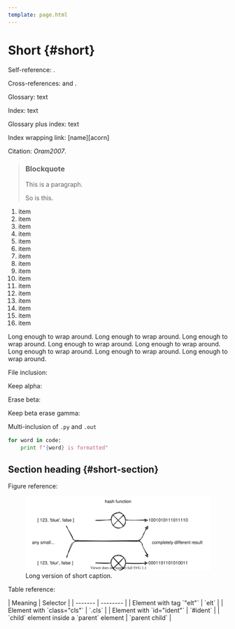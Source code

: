 ```yaml
---
template: page.html
---
```


# Short {#short}

<div class="toc" level="2" />

Self-reference: <a section="short-section"/>.

Cross-references: <a section="file-backup"/> and <a section="unit-test-structure"/>.

Glossary: <span g="gloss_key">text</span>

Index: <span i="index term">text</span>

Glossary plus index: <span g="gloss_key" i="index term">text</span>

Index wrapping link: <span i="index term">[name][acorn]</span>

Citation: <cite>Oram2007</cite>.

> ### Blockquote
>
> This is a paragraph.
>
> So is this.

1. item
1. item
1. item
1. item
1. item
1. item
1. item
1. item
1. item
1. item
1. item
1. item
1. item
1. item
1. item
1. item

Long enough to wrap around.
Long enough to wrap around.
Long enough to wrap around.
Long enough to wrap around.
Long enough to wrap around.
Long enough to wrap around.
Long enough to wrap around.
Long enough to wrap around.

File inclusion:

<div class="include" file="test.py" />

Keep alpha:

<div class="include" file="test.txt" keep="alpha" />

Erase beta:

<div class="include" file="test.txt" erase="beta" />

Keep beta erase gamma:

<div class="include" file="test.txt" keep="beta" erase="gamma" />

Multi-inclusion of `.py` and `.out`

<div class="include" pat="multi.*" fill="py out" />

```python
for word in code:
    print f"{word} is formatted"
```

## Section heading {#short-section}

Figure reference: <a figure="short-figure"/>

<figure id="short-figure">
  <img src="figures/short.svg" alt="Short caption" />
  <figcaption>Long version of short caption.</figcaption>
</figure>

Table reference: <a table="short-table"/>

<div class="table" id="short-table" cap="Short table caption.">
| Meaning | Selector |
| ------- | -------- |
| Element with tag `"elt"` | `elt`    |
| Element with `class="cls"` | `.cls`   |
| Element with `id="ident"` | `#ident`   |
| `child` element inside a `parent` element | `parent child` |
</div>
